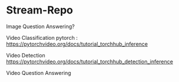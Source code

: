 # Stream-Repo

Image Question Answering?

Video Classification
pytorch : https://pytorchvideo.org/docs/tutorial_torchhub_inference

Video Detection
https://pytorchvideo.org/docs/tutorial_torchhub_detection_inference

Video Question Answering
